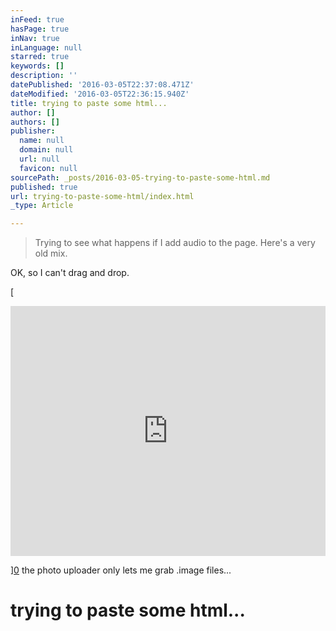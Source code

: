 ```yaml
---
inFeed: true
hasPage: true
inNav: true
inLanguage: null
starred: true
keywords: []
description: ''
datePublished: '2016-03-05T22:37:08.471Z'
dateModified: '2016-03-05T22:36:15.940Z'
title: trying to paste some html...
author: []
authors: []
publisher:
  name: null
  domain: null
  url: null
  favicon: null
sourcePath: _posts/2016-03-05-trying-to-paste-some-html.md
published: true
url: trying-to-paste-some-html/index.html
_type: Article

---
```

> Trying to see what happens if I add audio to the page. Here's a very old mix.

OK, so I can't drag and drop.

[

<iframe width=" 100%" height="400" src="https://www.mixcloud.com/widget/iframe/?feed=https%3A%2F%2Fwww.mixcloud.com%2Fnoelcottle%2Fsilver-sonic-outerarrow-smithspace-deeper-disco-summer-2015%2F&amp;light=1" frameborder="0" style="">"And</iframe>

][0] the photo uploader only lets me grab .image files...

# trying to paste some html...

[0]: href